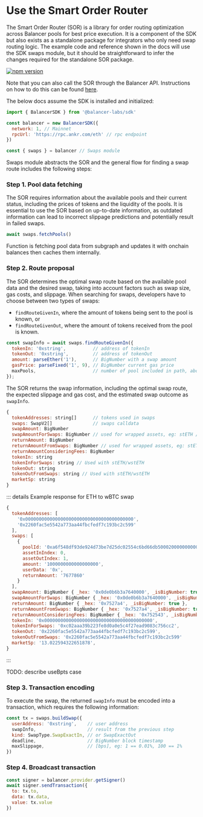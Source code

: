 # Use the Smart Order Router

The Smart Order Router (SOR) is a library for order routing optimization across Balancer pools for best price execution. It is a component of the SDK but also exists as a standalone package for integrators who only need swap routing logic. The example code and reference shown in the docs will use the SDK swaps module, but it should be straightforward to infer the changes required for the standalone SOR package.

[![npm version](https://img.shields.io/npm/v/@balancer-labs/sor/latest.svg)](https://www.npmjs.com/package/@balancer-labs/sor/v/latest)

Note that you can also call the SOR through the Balancer API.  Instructions on how to do this can be found [here](../API/usage.md).

The below docs assume the SDK is installed and initialized:

```javascript
import { BalancerSDK } from '@balancer-labs/sdk'

const balancer = new BalancerSDK({
  network: 1, // Mainnet
  rpcUrl: 'https://rpc.ankr.com/eth' // rpc endpoint
})

const { swaps } = balancer // Swaps module
```

Swaps module abstracts the SOR and the general flow for finding a swap route includes the following steps:

### Step 1. Pool data fetching
The SOR requires information about the available pools and their current status, including the prices of tokens and the liquidity of the pools. It is essential to use the SOR based on up-to-date information, as outdated information can lead to incorrect slippage predictions and potentially result in failed swaps.
```javascript
await swaps.fetchPools()
```
Function is fetching pool data from subgraph and updates it with onchain balances then caches them internally.

### Step 2. Route proposal
The SOR determines the optimal swap route based on the available pool data and the desired swap, taking into account factors such as swap size, gas costs, and slippage. When searching for swaps, developers have to choose between two types of swaps:

* `findRouteGivenIn`, where the amount of tokens being sent to the pool is known, or
* `findRouteGivenOut`, where the amount of tokens received from the pool is known.

```javascript
const swapInfo = await swaps.findRouteGivenIn({
  tokenIn: '0xstring',          // address of tokenIn
  tokenOut: '0xstring',         // address of tokenOut
  amount: parseEther('1'),      // BigNumber with a swap amount
  gasPrice: parseFixed('1', 9), // BigNumber current gas price
  maxPools,                     // number of pool included in path, above 4 is usually a high gas price
});
```

The SOR returns the swap information, including the optimal swap route, the expected slippage and gas cost, and the estimated swap outcome as `swapInfo`.

```js
{
  tokenAddresses: string[]      // tokens used in swaps
  swaps: SwapV2[]               // swaps calldata
  swapAmount: BigNumber
  swapAmountForSwaps: BigNumber // used for wrapped assets, eg: stETH / wstETH
  returnAmount: BigNumber
  returnAmountFromSwaps: BigNumber // used for wrapped assets, eg: stETH/wstETH
  returnAmountConsideringFees: BigNumber
  tokenIn: string
  tokenInForSwaps: string // Used with stETH/wstETH
  tokenOut: string
  tokenOutFromSwaps: string // Used with stETH/wstETH
  marketSp: string
}
```

::: details Example response for ETH to wBTC swap

```js
{
  tokenAddresses: [
    '0x0000000000000000000000000000000000000000',
    '0x2260fac5e5542a773aa44fbcfedf7c193bc2c599'
  ],
  swaps: [
    {
      poolId: '0xa6f548df93de924d73be7d25dc02554c6bd66db500020000000000000000000e',
      assetInIndex: 0,
      assetOutIndex: 1,
      amount: '1000000000000000000',
      userData: '0x',
      returnAmount: '7677860'
    }
  ],
  swapAmount: BigNumber { _hex: '0x0de0b6b3a7640000', _isBigNumber: true },
  swapAmountForSwaps: BigNumber { _hex: '0x0de0b6b3a7640000', _isBigNumber: true },
  returnAmount: BigNumber { _hex: '0x7527a4', _isBigNumber: true },
  returnAmountFromSwaps: BigNumber { _hex: '0x7527a4', _isBigNumber: true },
  returnAmountConsideringFees: BigNumber { _hex: '0x752543', _isBigNumber: true },
  tokenIn: '0x0000000000000000000000000000000000000000',
  tokenInForSwaps: '0xc02aaa39b223fe8d0a0e5c4f27ead9083c756cc2',
  tokenOut: '0x2260fac5e5542a773aa44fbcfedf7c193bc2c599',
  tokenOutFromSwaps: '0x2260fac5e5542a773aa44fbcfedf7c193bc2c599'
  marketSp: '13.022594322651878',
}
```

:::

TODO: describe useBpts case

### Step 3. Transaction encoding
To execute the swap, the returned `swapInfo` must be encoded into a transaction, which requires the following information:
```javascript
const tx = swaps.buildSwap({
  userAddress: '0xstring',    // user address
  swapInfo,                   // result from the previous step
  kind: SwapType.SwapExactIn, // or SwapExactOut
  deadline,                   // BigNumber block timestamp
  maxSlippage,                // [bps], eg: 1 == 0.01%, 100 == 1%
})
```

### Step 4. Broadcast transaction
```javascript
const signer = balancer.provider.getSigner()
await signer.sendTransaction({
  to: tx.to,
  data: tx.data,
  value: tx.value
})
```
